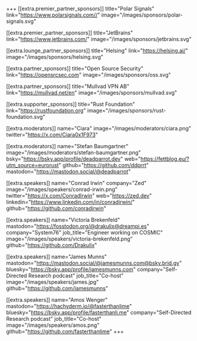+++
[[extra.premier_partner_sponsors]]
  title="Polar Signals"
  link="https://www.polarsignals.com//"
  image="/images/sponsors/polar-signals.svg"

[[extra.premier_partner_sponsors]]
  title="JetBrains"
  link="https://www.jetbrains.com/"
  image="/images/sponsors/jetbrains.svg"

[[extra.lounge_partner_sponsors]]
  title="Helsing"
  link="https://helsing.ai/"
  image="/images/sponsors/helsing.svg"

[[extra.partner_sponsors]]
  title="Open Source Security"
  link="https://opensrcsec.com"
  image="/images/sponsors/oss.svg"

[[extra.partner_sponsors]]
  title="Mullvad VPN AB"
  link="https://mullvad.net/en"
  image="/images/sponsors/mullvad.svg"

[[extra.supporter_sponsors]]
  title="Rust Foundation"
  link="https://rustfoundation.org"
  image="/images/sponsors/rust-foundation.svg"

[[extra.moderators]]
  name="Ciara"
  image="/images/moderators/ciara.png"
	twitter="https://x.com/Ciara0x1F973"

[[extra.moderators]]
  name="Stefan Baumgartner"
  image="/images/moderators/stefan-baumgartner.png"
  bsky="https://bsky.app/profile/deadparrot.dev"
  web="https://fettblog.eu/?utm_source=eurorust"
  github="https://github.com/ddprrt"
  mastodon="https://mastodon.social/@deadparrot"

[[extra.speakers]]
  name="Conrad Irwin"
  company="Zed"
  image="/images/speakers/conrad-irwin.png"
  twitter="https://x.com/ConradIrwin"
  web="https://zed.dev"
  linkedin="https://www.linkedin.com/in/conradirwin/"
  github="https://github.com/conradirwin"

[[extra.speakers]]
  name="Victoria Brekenfeld"
  mastodon="https://fosstodon.org/@drakulix@dreampi.es"
  company="System76"
  job_title="Engineer working on COSMIC"
  image="/images/speakers/victoria-brekenfeld.png"
  github="https://github.com/Drakulix"

[[extra.speakers]]
  name="James Munns"
  mastodon="https://mastodon.social/@jamesmunns.com@bsky.brid.gy"
  bluesky="https://bsky.app/profile/jamesmunns.com"
  company="Self-Directed Research podcast"
  job_title="Co-host"
  image="/images/speakers/james.jpg"
  github="https://github.com/jamesmunns"

[[extra.speakers]]
  name="Amos Wenger"
  mastodon="https://hachyderm.io/@fasterthanlime"
  bluesky="https://bsky.app/profile/fasterthanli.me"
  company="Self-Directed Research podcast"
  job_title="Co-host"
  image="/images/speakers/amos.png"
  github="https://github.com/fasterthanlime"
+++
